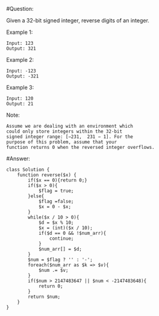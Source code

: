 #Question:

Given a 32-bit signed integer, reverse digits of an integer.

Example 1:

    Input: 123
    Output: 321
Example 2:

    Input: -123
    Output: -321
Example 3:

    Input: 120
    Output: 21
Note:

    Assume we are dealing with an environment which 
    could only store integers within the 32-bit 
    signed integer range: [−231,  231 − 1]. For the
    purpose of this problem, assume that your 
    function returns 0 when the reversed integer overflows.


#Answer:
````
class Solution {
    function reverse($x) {
        if($x == 0){return 0;}
        if($x > 0){
	        $flag = true;
        }else{
	        $flag =false;
	        $x = 0 - $x;
        }
        while($x / 10 > 0){
	        $d = $x % 10;
	        $x = (int)($x / 10);
            if($d == 0 && !$num_arr){
                continue;
            }
            $num_arr[] = $d;
        }
        $num = $flag ? '' : '-';
        foreach($num_arr as $k => $v){
	        $num .= $v;
        }
        if($num > 2147483647 || $num < -2147483648){
            return 0;
        }
        return $num;
    }
}
````